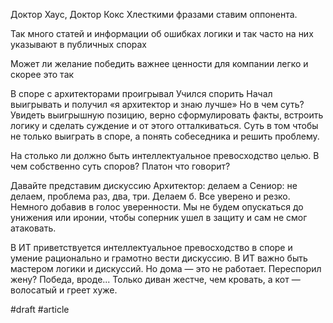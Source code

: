 Доктор Хаус, Доктор Кокс
Хлесткими фразами ставим оппонента. 

Так много статей и информации об ошибках логики и так часто на них указывают в публичных спорах 

Может ли желание победить важнее ценности для компании легко и скорее это так

В споре с архитекторами проигрывал 
Учился спорить
Начал выигрывать и получил «я архитектор и знаю лучше» 
Но в чем суть? Увидеть выигрышную позицию, верно сформулировать факты, встроить логику и сделать суждение и от этого отталкиваться.
Суть в том чтобы не только выиграть в споре, а понять собеседника и решить проблему.

На столько ли должно быть интеллектуальное превосходство целью. В чем собственно суть споров? Платон что говорит?

Давайте представим дискуссию 
Архитектор: делаем а
Сениор: не делаем, проблема раз, два, три. Делаем б. Все уверено и резко. Немного добавив в голос уверенности. Мы не будем опускаться до унижения или иронии, чтобы соперник ушел в защиту и сам не смог атаковать.

В ИТ приветствуется интеллектуальное превосходство в споре и умение рационально и грамотно вести дискуссию.
В ИТ важно быть мастером логики и дискуссий. Но дома — это не работает. Переспорил жену? Победа, вроде... Только диван жестче, чем кровать, а кот — волосатый и греет хуже.

#draft #article